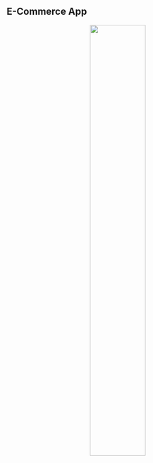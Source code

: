 ## E-Commerce App

<div align="center">

[<img src="https://img.youtube.com/vi/5NjZi0JmmuU/maxresdefault.jpg" width="50%">](https://youtu.be/5NjZi0JmmuU)

</div>
